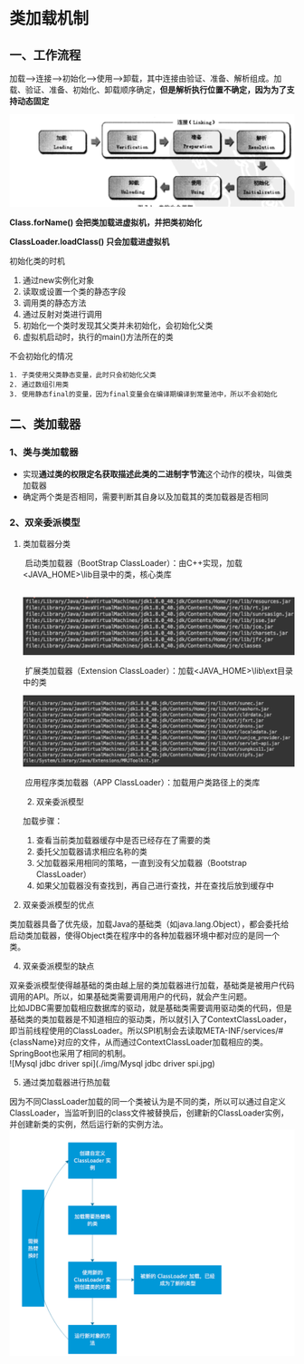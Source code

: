 #  								类加载机制

## 一、工作流程

加载-->连接-->初始化-->使用-->卸载，其中连接由验证、准备、解析组成。加载、验证、准备、初始化、卸载顺序确定，**但是解析执行位置不确定，因为为了支持动态固定**

![1572490422088](./img/1572490422088.jpg)

**Class.forName() 会把类加载进虚拟机，并把类初始化**

**ClassLoader.loadClass() 只会加载进虚拟机**



初始化类的时机

1. 通过new实例化对象
2. 读取或设置一个类的静态字段
3. 调用类的静态方法
4. 通过反射对类进行调用
5. 初始化一个类时发现其父类并未初始化，会初始化父类
6. 虚拟机启动时，执行的main()方法所在的类



不会初始化的情况

	1. 子类使用父类静态变量，此时只会初始化父类
	2. 通过数组引用类
	3. 使用静态final的变量，因为final变量会在编译期编译到常量池中，所以不会初始化



## 二、类加载器

### 1、类与类加载器

* 实现**通过类的权限定名获取描述此类的二进制字节流**这个动作的模块，叫做类加载器
* 确定两个类是否相同，需要判断其自身以及加载其的类加载器是否相同



### 2、双亲委派模型

 1. 类加载器分类

    ​	启动类加载器（BootStrap ClassLoader）：由C++实现，加载<JAVA_HOME>\lib目录中的类，核心类库

    ​	![BootstrapClassLoader](./img/BootstrapClassLoader.jpg)

    ​	扩展类加载器（Extension ClassLoader）：加载<JAVA_HOME>\lib\ext目录中的类

    ![ExtensionClassLoader](./img/ExtensionClassLoader.jpg)

    ​	应用程序类加载器（APP ClassLoader）：加载用户类路径上的类库

    

    2. 双亲委派模型

    加载步骤：

    1. 查看当前类加载器缓存中是否已经存在了需要的类
    2. 委托父加载器请求相应名称的类
    3. 父加载器采用相同的策略，一直到没有父加载器（Bootstrap ClassLoader）
    4. 如果父加载器没有查找到，再自己进行查找，并在查找后放到缓存中

    

3. 双亲委派模型的优点
   

​		类加载器具备了优先级，加载Java的基础类（如java.lang.Object），都会委托给启动类加载器，使得Object类在程序中的各种加载器环境中都对应的是同一个类。
​    


4. 双亲委派模型的缺点
   

​		双亲委派模型使得越基础的类由越上层的类加载器进行加载，基础类是被用户代码调用的API。所以，如果基础类需要调用用户的代码，就会产生问题。
​    
​		比如JDBC需要加载相应数据库的驱动，就是基础类需要调用驱动类的代码，但是基础类的类加载器是不知道相应的驱动类，所以就引入了ContextClassLoader，即当前线程使用的ClassLoader。所以SPI机制会去读取META-INF/services/#{className}对应的文件，从而通过ContextClassLoader加载相应的类。SpringBoot也采用了相同的机制。
​    
![Mysql jdbc driver spi](./img/Mysql jdbc driver spi.jpg)
​    


5. 通过类加载器进行热加载
   

​		因为不同ClassLoader加载的同一个类被认为是不同的类，所以可以通过自定义ClassLoader，当监听到旧的class文件被替换后，创建新的ClassLoader实例，并创建新类的实例，然后运行新的实例方法。
​    
![Hotswap](./img/Hotswap.png)
​    
​    